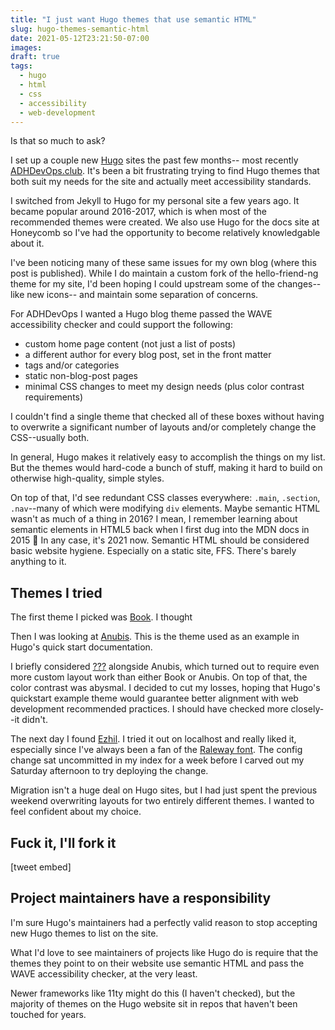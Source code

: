 ```yaml
---
title: "I just want Hugo themes that use semantic HTML"
slug: hugo-themes-semantic-html
date: 2021-05-12T23:21:50-07:00
images:
draft: true
tags:
  - hugo
  - html
  - css
  - accessibility
  - web-development
---
```


Is that so much to ask?

<!--more-->

I set up a couple new [Hugo](https://gohugo.io) sites the past few months--
most recently [ADHDevOps.club](https://adhdevops.club).
It's been a bit frustrating trying to find Hugo themes
that both suit my needs for the site and actually meet accessibility standards.

I switched from Jekyll to Hugo for my personal site a few years ago.
It became popular around 2016-2017,
which is when most of the recommended themes were created.
We also use Hugo for the docs site at Honeycomb
so I've had the opportunity to become relatively knowledgable about it.

I've been noticing many of these same issues for my own blog
(where this post is published).
While I do maintain a custom fork of the hello-friend-ng theme for my site,
I'd been hoping I could upstream some of the changes--like new icons--
and maintain some separation of concerns.

For ADHDevOps I wanted a Hugo blog theme passed the WAVE accessibility checker
and could support the following:

- custom home page content (not just a list of posts)
- a different author for every blog post, set in the front matter
- tags and/or categories
- static non-blog-post pages
- minimal CSS changes to meet my design needs (plus color contrast requirements)

I couldn't find a single theme that checked all of these boxes
without having to overwrite a significant number of layouts
and/or completely change the CSS--usually both.

In general, Hugo makes it relatively easy to accomplish the things on my list.
But the themes would hard-code a bunch of stuff,
making it hard to build on otherwise high-quality, simple styles.

On top of that, I'd see redundant CSS classes everywhere:
`.main`, `.section`, `.nav`--many of which were modifying `div` elements.
Maybe semantic HTML wasn't as much of a thing in 2016?
I mean, I remember learning about semantic elements in HTML5
back when I first dug into the MDN docs in 2015 :shrug:
In any case, it's 2021 now.
Semantic HTML should be considered basic website hygiene.
Especially on a static site, FFS.
There's barely anything to it.

## Themes I tried

The first theme I picked was [Book]().
I thought

Then I was looking at [Anubis]().
This is the theme used as an example in Hugo's quick start documentation.

I briefly considered [???]() alongside Anubis,
which turned out to require even more custom layout work
than either Book or Anubis.
On top of that, the color contrast was abysmal.
I decided to cut my losses, hoping that Hugo's quickstart example theme
would guarantee better alignment with web development recommended practices.
I should have checked more closely--it didn't.

The next day I found [Ezhil]().
I tried it out on localhost and really liked it,
especially since I've always been a fan of the [Raleway font]().
The config change sat uncommitted in my index for a week
before I carved out my Saturday afternoon to try deploying the change.

Migration isn't a huge deal on Hugo sites,
but I had just spent the previous weekend overwriting layouts
for two entirely different themes.
I wanted to feel confident about my choice.

## Fuck it, I'll fork it

[tweet embed]

## Project maintainers have a responsibility

I'm sure Hugo's maintainers had a perfectly valid reason
to stop accepting new Hugo themes to list on the site.

What I'd love to see maintainers of projects like Hugo do
is require that the themes they point to on their website
use semantic HTML and pass the WAVE accessibility checker, at the very least.

Newer frameworks like 11ty might do this (I haven't checked),
but the majority of themes on the Hugo website
sit in repos that haven't been touched for years.
